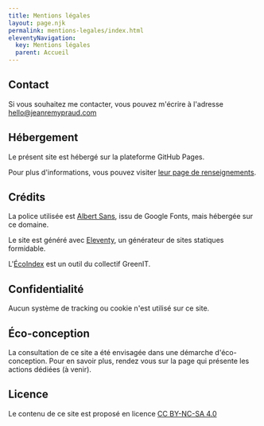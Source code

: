 ```yaml
---
title: Mentions légales
layout: page.njk
permalink: mentions-legales/index.html
eleventyNavigation:
  key: Mentions légales
  parent: Accueil
---
```


## Contact

Si vous souhaitez me contacter, vous pouvez m'écrire à l'adresse [hello@jeanremypraud.com](mailto:hello@jeanremypraud.com)

## Hébergement

Le présent site est hébergé sur la plateforme GitHub Pages.

Pour plus d'informations, vous pouvez visiter [leur page de renseignements](https://docs.github.com/en/pages/getting-started-with-github-pages/about-github-pages).

## Crédits

La police utilisée est [Albert Sans](https://fonts.google.com/specimen/Albert+Sans), issu de Google Fonts, mais hébergée sur ce domaine.

Le site est généré avec [Eleventy](https://www.11ty.dev/), un générateur de sites statiques formidable.

L'[ÉcoIndex](http://www.ecoindex.fr/quest-ce-que-ecoindex/) est un outil du collectif GreenIT.

## Confidentialité

Aucun système de tracking ou cookie n'est utilisé sur ce site.

## Éco-conception

La consultation de ce site a été envisagée dans une démarche d'éco-conception. Pour en savoir plus, rendez vous sur la page qui présente les actions dédiées (à venir).

## Licence

Le contenu de ce site est proposé en licence [CC BY-NC-SA 4.0](https://creativecommons.org/licenses/by-nc-sa/4.0/)
